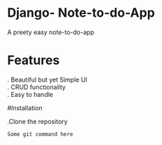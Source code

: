 # Django- Note-to-do-App
A preety easy note-to-do-app

# Features
. Beautiful but yet Simple UI
</br>
. CRUD functionality
</br>
. Easy to handle

#Installation

.Clone the repository
</br>

``` Some git command here ```
